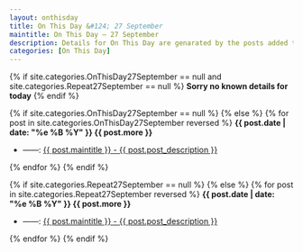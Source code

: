 ```yaml
---
layout: onthisday
title: On This Day &#124; 27 September
maintitle: On This Day — 27 September
description: Details for On This Day are genarated by the posts added to the website so the content is subject to changes/updates over time.
categories: [On This Day]
---
```


{% if site.categories.OnThisDay27September == null and site.categories.Repeat27September == null %}
<strong>Sorry no known details for today</strong>
{% endif %}

{% if site.categories.OnThisDay27September == null %}
{% else %}
{% for post in site.categories.OnThisDay27September reversed %}
<strong>{{ post.date | date: "%e %B %Y" }} {{ post.more }}</strong>
<ul>
<li> ——: <a href="{{ post.url }}">{{ post.maintitle }} - {{ post.post_description }}</a></li>
</ul>
{% endfor %}
{% endif %}

{% if site.categories.Repeat27September == null %}
{% else %}
{% for post in site.categories.Repeat27September reversed %}
<strong>{{ post.date | date: "%e %B %Y" }} {{ post.more }}</strong>
<ul>
<li> ——: <a href="{{ post.url }}">{{ post.maintitle }} - {{ post.post_description }}</a></li>
</ul>
{% endfor %}
{% endif %}
